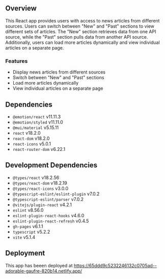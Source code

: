 
## Overview

This React app provides users with access to news articles from different sources. Users can switch between "New" and "Past" sections to view different sets of articles. The "New" section retrieves data from one API source, while the "Past" section pulls data from another API source. Additionally, users can load more articles dynamically and view individual articles on a separate page.

### Features

- Display news articles from different sources
- Switch between "New" and "Past" sections
- Load more articles dynamically
- View individual articles on a separate page


## Dependencies

- `@emotion/react` v11.11.3
- `@emotion/styled` v11.11.0
- `@mui/material` v5.15.11
- `react` v18.2.0
- `react-dom` v18.2.0
- `react-icons` v5.0.1
- `react-router-dom` v6.22.1

## Development Dependencies

- `@types/react` v18.2.56
- `@types/react-dom` v18.2.19
- `@types/react-icons` v3.0.0
- `@typescript-eslint/eslint-plugin` v7.0.2
- `@typescript-eslint/parser` v7.0.2
- `@vitejs/plugin-react` v4.2.1
- `eslint` v8.56.0
- `eslint-plugin-react-hooks` v4.6.0
- `eslint-plugin-react-refresh` v0.4.5
- `gh-pages` v6.1.1
- `typescript` v5.2.2
- `vite` v5.1.4

## Deployment

This app has beeen deployed at https://65ddd9c5232246132c0705ad--adorable-gaufre-820b14.netlify.app/

